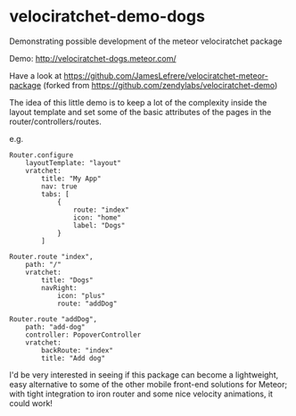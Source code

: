 # velociratchet-demo-dogs

Demonstrating possible development of the meteor velociratchet package

Demo: http://velociratchet-dogs.meteor.com/

Have a look at https://github.com/JamesLefrere/velociratchet-meteor-package (forked from https://github.com/zendylabs/velociratchet-demo)

The idea of this little demo is to keep a lot of the complexity inside the layout template and set some of the basic attributes of the pages in the router/controllers/routes. 

e.g. 

	Router.configure
		layoutTemplate: "layout"
		vratchet:
			title: "My App"
			nav: true
			tabs: [
				{
					route: "index"
					icon: "home"
					label: "Dogs"
				}
			]
  
	Router.route "index",
		path: "/"
		vratchet:
			title: "Dogs"
			navRight:
				icon: "plus"
				route: "addDog"

	Router.route "addDog",
		path: "add-dog"
		controller: PopoverController
		vratchet:
			backRoute: "index"
			title: "Add dog"
			
I'd be very interested in seeing if this package can become a lightweight, easy alternative to some of the other mobile front-end solutions for Meteor; with tight integration to iron router and some nice velocity animations, it could work! 
